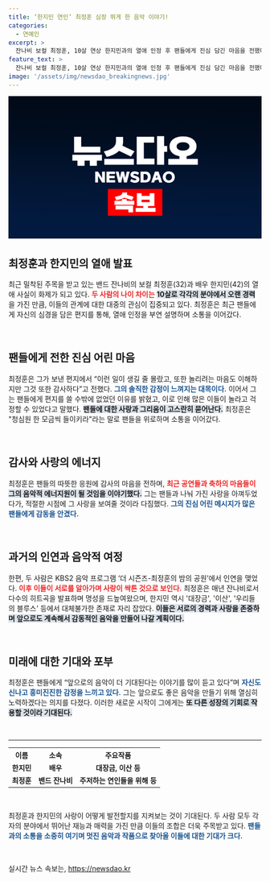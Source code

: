 ```yaml
---
title: ‘한지민 연인’ 최정훈 심장 뛰게 한 음악 이야기!
categories:
  - 연예인
excerpt: >
  잔나비 보컬 최정훈, 10살 연상 한지민과의 열애 인정 후 팬들에게 진심 담긴 마음을 전했다. 놀라움 속에서도 고마운 팬들과의 사랑을 이어가겠다는 그의 약속은 음악에 대한 열정을 더욱 불러일으킨다! 클릭해보세요!
feature_text: >
  잔나비 보컬 최정훈, 10살 연상 한지민과의 열애 인정 후 팬들에게 진심 담긴 마음을 전했다. 놀라움 속에서도 고마운 팬들과의 사랑을 이어가겠다는 그의 약속은 음악에 대한 열정을 더욱 불러일으킨다! 클릭해보세요!
image: '/assets/img/newsdao_breakingnews.jpg'
---
```


<p><img src="/assets/img/newsdao_breakingnews.jpg" alt="koreaapp 속보" /></p>

<h2 data-ke-size="size26">최정훈과 한지민의 열애 발표</h2>

<p data-ke-size="size16">최근 밀착된 주목을 받고 있는 밴드 잔나비의 보컬 최정훈(32)과 배우 한지민(42)의 열애 사실이 화제가 되고 있다. <b><span style="color: #ee2323;">두 사람의 나이 차이는</span></b> <b><span style="background-color: #21538527;">10살로 각각의 분야에서 오랜 경력</span></b>을 가진 만큼, 이들의 관계에 대한 대중의 관심이 집중되고 있다. 최정훈은 최근 팬들에게 자신의 심경을 담은 편지를 통해, 열애 인정을 부연 설명하며 소통을 이어갔다.</p>

<p data-ke-size="size16">&nbsp;</p>

<h2 data-ke-size="size26">팬들에게 전한 진심 어린 마음</h2>

<p data-ke-size="size16">최정훈은 그가 보낸 편지에서 “이런 일이 생길 줄 몰랐고, 또한 놀리려는 마음도 이해하지만 그것 또한 감사하다”고 전했다. <b><span style="color: #1a5490;">그의 솔직한 감정이 느껴지는 대목이다.</span></b> 이어서 그는 팬들에게 편지를 쓸 수밖에 없었던 이유를 밝혔고, 이로 인해 많은 이들이 놀라고 걱정할 수 있었다고 말했다. <b><span style="background-color: #21538527;">팬들에 대한 사랑과 그리움이 고스란히 묻어난다.</span></b> 최정훈은 "청심원 한 모금씩 들이키라"라는 말로 팬들을 위로하며 소통을 이어갔다.</p>

<p data-ke-size="size16">&nbsp;</p>

<h2 data-ke-size="size26">감사와 사랑의 에너지</h2>

<p data-ke-size="size16">최정훈은 팬들의 따뜻한 응원에 감사의 마음을 전하며, <b><span style="color: #ee2323;">최근 공연들과 축하의 마음들이</span></b> <b><span style="background-color: #21538527;">그의 음악적 에너지원이 될 것임을 이야기했다.</span></b> 그는 팬들과 나눠 가진 사랑을 아껴두었다가, 적절한 시점에 그 사랑을 보여줄 것이라 다짐했다. <b><span style="color: #1a5490;">그의 진심 어린 메시지가 많은 팬들에게 감동을 안겼다.</span></b></p>

<p data-ke-size="size16">&nbsp;</p>

<h2 data-ke-size="size26">과거의 인연과 음악적 여정</h2>

<p data-ke-size="size16">한편, 두 사람은 KBS2 음악 프로그램 ‘더 시즌즈-최정훈의 밤의 공원’에서 인연을 맺었다. <b><span style="color: #ee2323;">이후 이들이 서로를 알아가며 사랑이 싹튼 것으로 보인다.</span></b> 최정훈은 매년 잔나비로서 다수의 히트곡을 발표하며 명성을 드높여왔으며, 한지민 역시 '대장금', '이산', '우리들의 블루스' 등에서 대체불가한 존재로 자리 잡았다. <b><span style="background-color: #21538527;">이들은 서로의 경력과 사랑을 존중하며 앞으로도 계속해서 감동적인 음악을 만들어 나갈 계획이다.</span></b></p>

<p data-ke-size="size16">&nbsp;</p>

<h2 data-ke-size="size26">미래에 대한 기대와 포부</h2>

<p data-ke-size="size16">최정훈은 팬들에게 “앞으로의 음악이 더 기대된다는 이야기를 많이 듣고 있다”며 <b><span style="color: #1a5490;">자신도 신나고 흥미진진한 감정을 느끼고 있다.</span></b> 그는 앞으로도 좋은 음악을 만들기 위해 열심히 노력하겠다는 의지를 다졌다. 이러한 새로운 시작이 그에게는 <b><span style="background-color: #21538527;">또 다른 성장의 기회로 작용할 것이라 기대된다.</span></b></p>

<p data-ke-size="size16">&nbsp;</p>

<hr>

<table style="width: 100%;">
    <tr>
        <th>이름</th>
        <th>소속</th>
        <th>주요작품</th>
    </tr>
    <tr>
        <td style="text-align: center; height: 17px;"><b>한지민</b></td>
        <td style="text-align: center; height: 17px;"><b>배우</b></td>
        <td style="text-align: center; height: 17px;"><b>대장금, 이산 등</b></td>
    </tr>
    <tr>
        <td style="text-align: center; height: 17px;"><b>최정훈</b></td>
        <td style="text-align: center; height: 17px;"><b>밴드 잔나비</b></td>
        <td style="text-align: center; height: 17px;"><b>주저하는 연인들을 위해 등</b></td>
    </tr>
</table>

<p data-ke-size="size16">&nbsp;</p>

<p data-ke-size="size16">최정훈과 한지민의 사랑이 어떻게 발전할지를 지켜보는 것이 기대된다. 두 사람 모두 각자의 분야에서 뛰어난 재능과 매력을 가진 만큼 이들의 조합은 더욱 주목받고 있다. <b><span style="color: #1a5490;">팬들과의 소통을 소중히 여기며 멋진 음악과 작품으로 찾아올 이들에 대한 기대가 크다.</span></b></p>

<p data-ke-size="size16">&nbsp;</p>
실시간 뉴스 속보는, <a href="https://newsdao.kr" rel="dofollow">https://newsdao.kr</a>


